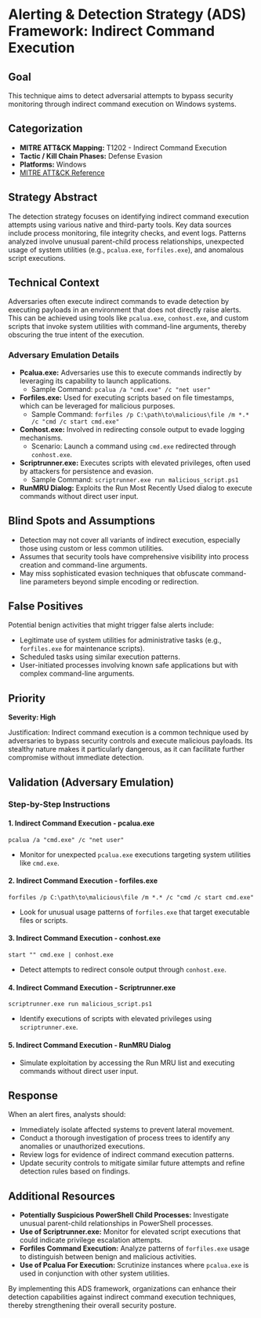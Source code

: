 # Alerting & Detection Strategy (ADS) Framework: Indirect Command Execution

## Goal
This technique aims to detect adversarial attempts to bypass security monitoring through indirect command execution on Windows systems.

## Categorization
- **MITRE ATT&CK Mapping:** T1202 - Indirect Command Execution
- **Tactic / Kill Chain Phases:** Defense Evasion
- **Platforms:** Windows
- [MITRE ATT&CK Reference](https://attack.mitre.org/techniques/T1202)

## Strategy Abstract
The detection strategy focuses on identifying indirect command execution attempts using various native and third-party tools. Key data sources include process monitoring, file integrity checks, and event logs. Patterns analyzed involve unusual parent-child process relationships, unexpected usage of system utilities (e.g., `pcalua.exe`, `forfiles.exe`), and anomalous script executions.

## Technical Context
Adversaries often execute indirect commands to evade detection by executing payloads in an environment that does not directly raise alerts. This can be achieved using tools like `pcalua.exe`, `conhost.exe`, and custom scripts that invoke system utilities with command-line arguments, thereby obscuring the true intent of the execution.

### Adversary Emulation Details
- **Pcalua.exe:** Adversaries use this to execute commands indirectly by leveraging its capability to launch applications.
  - Sample Command: `pcalua /a "cmd.exe" /c "net user"`
- **Forfiles.exe:** Used for executing scripts based on file timestamps, which can be leveraged for malicious purposes.
  - Sample Command: `forfiles /p C:\path\to\malicious\file /m *.* /c "cmd /c start cmd.exe"`
- **Conhost.exe:** Involved in redirecting console output to evade logging mechanisms.
  - Scenario: Launch a command using `cmd.exe` redirected through `conhost.exe`.
- **Scriptrunner.exe:** Executes scripts with elevated privileges, often used by attackers for persistence and evasion.
  - Sample Command: `scriptrunner.exe run malicious_script.ps1`
- **RunMRU Dialog:** Exploits the Run Most Recently Used dialog to execute commands without direct user input.

## Blind Spots and Assumptions
- Detection may not cover all variants of indirect execution, especially those using custom or less common utilities.
- Assumes that security tools have comprehensive visibility into process creation and command-line arguments.
- May miss sophisticated evasion techniques that obfuscate command-line parameters beyond simple encoding or redirection.

## False Positives
Potential benign activities that might trigger false alerts include:
- Legitimate use of system utilities for administrative tasks (e.g., `forfiles.exe` for maintenance scripts).
- Scheduled tasks using similar execution patterns.
- User-initiated processes involving known safe applications but with complex command-line arguments.

## Priority
**Severity: High**

Justification: Indirect command execution is a common technique used by adversaries to bypass security controls and execute malicious payloads. Its stealthy nature makes it particularly dangerous, as it can facilitate further compromise without immediate detection.

## Validation (Adversary Emulation)
### Step-by-Step Instructions

#### 1. Indirect Command Execution - pcalua.exe
```shell
pcalua /a "cmd.exe" /c "net user"
```
- Monitor for unexpected `pcalua.exe` executions targeting system utilities like `cmd.exe`.

#### 2. Indirect Command Execution - forfiles.exe
```shell
forfiles /p C:\path\to\malicious\file /m *.* /c "cmd /c start cmd.exe"
```
- Look for unusual usage patterns of `forfiles.exe` that target executable files or scripts.

#### 3. Indirect Command Execution - conhost.exe
```shell
start "" cmd.exe | conhost.exe
```
- Detect attempts to redirect console output through `conhost.exe`.

#### 4. Indirect Command Execution - Scriptrunner.exe
```shell
scriptrunner.exe run malicious_script.ps1
```
- Identify executions of scripts with elevated privileges using `scriptrunner.exe`.

#### 5. Indirect Command Execution - RunMRU Dialog
- Simulate exploitation by accessing the Run MRU list and executing commands without direct user input.

## Response
When an alert fires, analysts should:
- Immediately isolate affected systems to prevent lateral movement.
- Conduct a thorough investigation of process trees to identify any anomalies or unauthorized executions.
- Review logs for evidence of indirect command execution patterns.
- Update security controls to mitigate similar future attempts and refine detection rules based on findings.

## Additional Resources
- **Potentially Suspicious PowerShell Child Processes:** Investigate unusual parent-child relationships in PowerShell processes.
- **Use of Scriptrunner.exe:** Monitor for elevated script executions that could indicate privilege escalation attempts.
- **Forfiles Command Execution:** Analyze patterns of `forfiles.exe` usage to distinguish between benign and malicious activities.
- **Use of Pcalua For Execution:** Scrutinize instances where `pcalua.exe` is used in conjunction with other system utilities.

By implementing this ADS framework, organizations can enhance their detection capabilities against indirect command execution techniques, thereby strengthening their overall security posture.